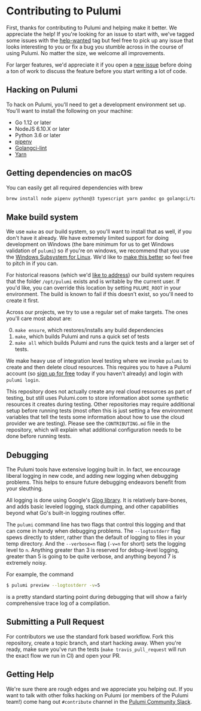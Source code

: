 # Contributing to Pulumi

First, thanks for contributing to Pulumi and helping make it better. We appreciate the help! If you're looking for an issue to start with, we've tagged some issues with the [help-wanted](https://github.com/pulumi/pulumi/issues?q=is%3Aopen+is%3Aissue+label%3A%22help+wanted%22) tag but feel free to pick up any issue that looks interesting to you or fix a bug you stumble across in the course of using Pulumi. No matter the size, we welcome all improvements.

For larger features, we'd appreciate it if you open a [new issue](https://github.com/pulumi/pulumi/issues/new) before doing a ton of work to discuss the feature before you start writing a lot of code.

## Hacking on Pulumi

To hack on Pulumi, you'll need to get a development environment set up. You'll want to install the following on your machine:

- Go 1.12 or later
- NodeJS 6.10.X or later
- Python 3.6 or later
- [pipenv](https://github.com/pypa/pipenv)
- [Golangci-lint](https://github.com/golangci/golangci-lint)
- [Yarn](https://yarnpkg.com/)

## Getting dependencies on macOS

You can easily get all required dependencies with brew

```bash
brew install node pipenv python@3 typescript yarn pandoc go golangci/tap/golangci-lint
```

## Make build system

We use `make` as our build system, so you'll want to install that as well, if you don't have it already. We have extremely limited support for doing development on Windows (the bare minimum for us to get Windows validation of `pulumi`) so if you're on windows, we recommend that you use the [Windows Subsystem for Linux](https://docs.microsoft.com/en-us/windows/wsl/install-win10). We'd like to [make this better](https://github.com/pulumi/pulumi/issues/208) so feel free to pitch in if you can.

For historical reasons (which we'd [like to address](https://github.com/pulumi/pulumi/issues/1515)) our build system requires that the folder `/opt/pulumi` exists and is writable by the current user. If you'd like, you can override this location by setting `PULUMI_ROOT` in your environment. The build is known to fail if this doesn't exist, so you'll need to create it first.

Across our projects, we try to use a regular set of make targets. The ones you'll care most about are:

0. `make ensure`, which restores/installs any build dependencies
1. `make`, which builds Pulumi and runs a quick set of tests
2. `make all` which builds Pulumi and runs the quick tests and a larger set of tests.

We make heavy use of integration level testing where we invoke `pulumi` to create and then delete cloud resources. This requires you to have a Pulumi account (so [sign up for free](https://pulumi.com) today if you haven't already) and login with `pulumi login`.

This repository does not actually create any real cloud resources as part of testing, but still uses Pulumi.com to store information abot some synthetic resources it creates during testing. Other repositories may require additional setup before running tests (most often this is just setting a few environment variables that tell the tests some information about how to use the cloud provider we are testing). Please see the `CONTRIBUTING.md` file in the repository, which will explain what additional configuration needs to be done before running tests.

## Debugging

The Pulumi tools have extensive logging built in.  In fact, we encourage liberal logging in new code, and adding new logging when debugging problems.  This helps to ensure future debugging endeavors benefit from your sleuthing.

All logging is done using Google's [Glog library](https://github.com/golang/glog).  It is relatively bare-bones, and adds basic leveled logging, stack dumping, and other capabilities beyond what Go's built-in logging routines offer.

The `pulumi` command line has two flags that control this logging and that can come in handy when debugging problems. The `--logtostderr` flag spews directly to stderr, rather than the default of logging to files in your temp directory. And the `--verbose=n` flag (`-v=n` for short) sets the logging level to `n`.  Anything greater than 3 is reserved for debug-level logging, greater than 5 is going to be quite verbose, and anything beyond 7 is extremely noisy.

For example, the command

```sh
$ pulumi preview --logtostderr -v=5
```

is a pretty standard starting point during debugging that will show a fairly comprehensive trace log of a compilation.

## Submitting a Pull Request

For contributors we use the standard fork based workflow. Fork this repository, create a topic branch, and start hacking away.  When you're ready, make sure you've run the tests (`make travis_pull_request` will run the exact flow we run in CI) and open your PR.

## Getting Help

We're sure there are rough edges and we appreciate you helping out. If you want to talk with other folks hacking on Pulumi (or members of the Pulumi team!) come hang out `#contribute` channel in the [Pulumi Community Slack](https://slack.pulumi.io/).
